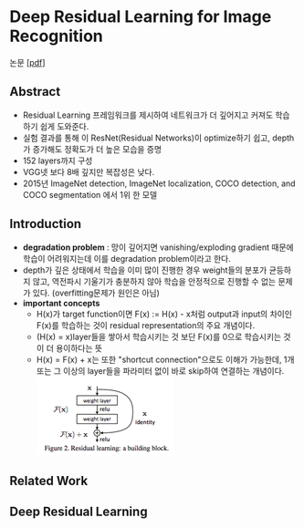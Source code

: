 # Deep Residual Learning for Image Recognition

논문 [[pdf]](https://arxiv.org/pdf/1512.03385.pdf)
## Abstract
- Residual Learning 프레임워크를 제시하여 네트워크가 더 깊어지고 커져도 학습하기 쉽게 도와준다. 
- 실험 결과를 통해 이 ResNet(Residual Networks)이 optimize하기 쉽고, depth가 증가해도 정확도가 더 높은 모습을 증명
- 152 layers까지 구성
- VGG넷 보다 8배 깊지만 복잡성은 낮다.
- 2015년 ImageNet detection, ImageNet localization,
COCO detection, and COCO segmentation 에서 1위 한 모델

## Introduction
- **degradation problem** : 망이 깊어지면 vanishing/exploding gradient 때문에 학습이 어려워지는데 이를 degradation problem이라고 한다.
- depth가 깊은 상태에서 학습을 이미 많이 진행한 경우 weight들의 분포가 균등하지 않고, 역전파시 기울기가 충분하지 않아 학습을 안정적으로 진행할 수 없는 문제가 있다. (overfitting문제가 원인은 아님)
- **important concepts**
    - H(x)가 target function이면 F(x) := H(x) - x처럼 output과 input의 차이인 F(x)를 학습하는 것이 residual representation의 주요 개념이다.
    - (H(x) = x)layer들을 쌓아서 학습시키는 것 보단 F(x)를 0으로 학습시키는 것이 더 용이하다는 뜻
    - H(x) = F(x) + x는 또한 "shortcut connection"으로도 이해가 가능한데, 1개 또는 그 이상의 layer들을 파라미터 없이 바로 skip하여 연결하는 개념이다.
![resnetRigure](https://github.com/yanggyu17/DeepLearning_papers/blob/master/images/resnet2.png)

## Related Work

## Deep Residual Learning